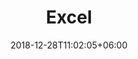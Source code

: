 ---
title: "Excel"
date: 2018-12-28T11:02:05+06:00
icon: "ti-credit-card" # themify icon pack : https://themify.me/themify-icons
description: "Excel kurser"
# type dont remove or customize
type : "kursus"
---
